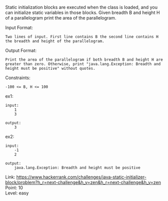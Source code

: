 Static initialization blocks are executed when the class is loaded, and you can initialize static variables in those blocks. Given breadth B and height H of a parallelogram print the area of the parallelogram.

Input Format:

	Two lines of input. First line contains B the second line contains H the breadth and height of the parallelogram.

Output Format:

	Print the area of the parallelogram if both breadth B and height H are greater than zero. Otherwise, print "java.lang.Exception: Breadth and height must be positive" without quotes.

Constraints:

	-100 <= B, H <= 100

ex1:

	input:
		1
		3

	output:
		3

ex2:

	input:
		-1
		2

	output:
		java.lang.Exception: Breadth and height must be positive

Link: https://www.hackerrank.com/challenges/java-static-initializer-block/problem?h_r=next-challenge&h_v=zen&h_r=next-challenge&h_v=zen<br />
Point: 10<br />
Level: easy
